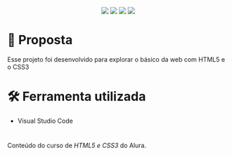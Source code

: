 <p align="center">
  <image
  src="https://img.shields.io/github/languages/count/uluizeduardo/Barbearia-Alura"
  />
  <image
  src="https://img.shields.io/github/languages/top/uluizeduardo/Barbearia-Alura"
  />
  <image
  src="https://img.shields.io/github/last-commit/uluizeduardo/Barbearia-Alura"
  />
  <image
  src="https://img.shields.io/github/watchers/uluizeduardo/Barbearia-Alura"
  />
</p>

# 🚀 Proposta  
Esse projeto foi desenvolvido para explorar o básico da web com HTML5 e o CSS3  


# 🛠 Ferramenta utilizada

- Visual Studio Code

# 

Conteúdo do curso de *HTML5 e CSS3* do Alura.
